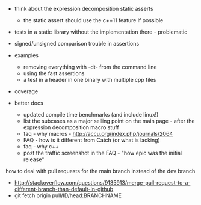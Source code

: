 - think about the expression decomposition static asserts
    - the static assert should use the c++11 feature if possible

- tests in a static library without the implementation there - problematic

- signed/unsigned comparison trouble in assertions

- examples
    - removing everything with -dt- from the command line
    - using the fast assertions
    - a test in a header in one binary with multiple cpp files

- coverage

- better docs
    - updated compile time benchmarks (and include linux!)
    - list the subcases as a major selling point on the main page - after the expression decomposition macro stuff
    - faq - why macros - http://accu.org/index.php/journals/2064
    - FAQ - how is it different from Catch (or what is lacking)
    - faq - why c++
    - post the traffic screenshot in the FAQ - "how epic was the initial release"













how to deal with pull requests for the main branch instead of the dev branch
- http://stackoverflow.com/questions/9135913/merge-pull-request-to-a-different-branch-than-default-in-github
- git fetch origin pull/ID/head:BRANCHNAME
